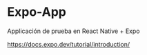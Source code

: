 # Expo-App
Applicación de prueba en React Native + Expo


https://docs.expo.dev/tutorial/introduction/